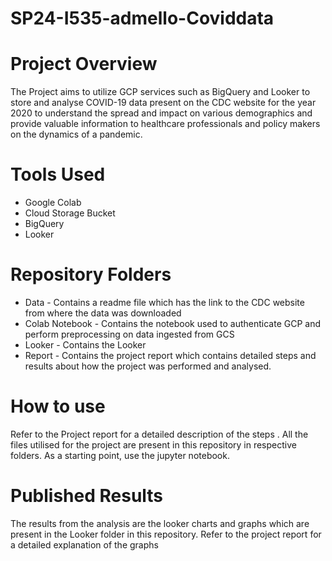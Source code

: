 # SP24-I535-admello-Coviddata

# Project Overview
The Project aims to utilize GCP services such as BigQuery and Looker to store and analyse COVID-19 data present on the CDC website for the year 2020 to understand the spread and impact on various demographics and provide valuable information to healthcare professionals and policy makers on the dynamics of a pandemic.

# Tools Used
- Google Colab
- Cloud Storage Bucket
- BigQuery
- Looker

# Repository Folders
- Data - Contains a readme file which has the link to the CDC website from where the data was downloaded
- Colab Notebook - Contains the notebook used to authenticate GCP and perform preprocessing on data ingested from GCS
- Looker - Contains the Looker 
- Report - Contains the project report which contains detailed steps and results about how the project was performed and analysed.

# How to use
Refer to the Project report for a detailed description of the steps . All the files utilised for the project are present in this repository in respective folders. As a starting point, use the jupyter notebook.

# Published Results
The results from the analysis are the looker charts and graphs which are present in the Looker folder in this repository. Refer to the project report for a detailed explanation of the graphs
